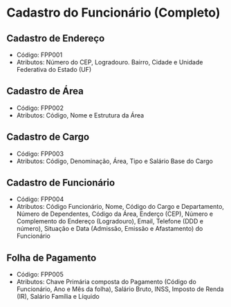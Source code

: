 # Cadastro do Funcionário (Completo)

## Cadastro de Endereço

- Código: FPP001
- Atributos: Número do CEP, Logradouro. Bairro, Cidade e Unidade Federativa do Estado (UF)

## Cadastro de Área

- Código: FPP002
- Atributos: Código, Nome e Estrutura da Área

## Cadastro de Cargo

- Código: FPP003
- Atributos: Código, Denominação, Área, Tipo e Salário Base do Cargo

## Cadastro de Funcionário

- Código: FPP004
- Atributos: Código Funcionário, Nome, Código do Cargo e Departamento, Número de Dependentes, Código da Área, Enderço (CEP), Número e Complemento do Endereço (Logradouro), Email, Telefone (DDD e número), Situação e Data (Admissão, Emissão e Afastamento) do Funcionário

## Folha de Pagamento

- Código: FPP005
- Atributos: Chave Primária composta do Pagamento (Código do Funcionário, Ano e Mês da folha), Salário Bruto, INSS, Imposto de Renda (IR), Salário Família e Líquido